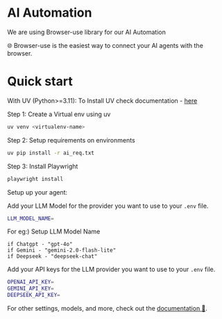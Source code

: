 # AI Automation

We are using Browser-use library for our AI Automation

🌐 Browser-use is the easiest way to connect your AI agents with the browser.

# Quick start

With UV (Python>=3.11):
To Install UV check documentation - [here](https://docs.astral.sh/uv/)

Step 1: Create a Virtual env using uv

```bash
uv venv <virtualenv-name> 
```

Step 2: Setup requirements on environments

```bash
uv pip install -r ai_req.txt
```

Step 3: Install Playwright

```bash
playwright install
```

Setup up your agent:

Add your LLM Model for the provider you want to use to your `.env` file.

```bash
LLM_MODEL_NAME=
```
For eg:) Setup LLM Model Name
```
if Chatgpt - "gpt-4o"
if Gemini - "gemini-2.0-flash-lite"
if Deepseek - "deepseek-chat"
```
Add your API keys for the LLM provider you want to use to your `.env` file.

```bash
OPENAI_API_KEY=
GEMINI_API_KEY=
DEEPSEEK_API_KEY=
```

For other settings, models, and more, check out the [documentation 📕](https://docs.browser-use.com).
